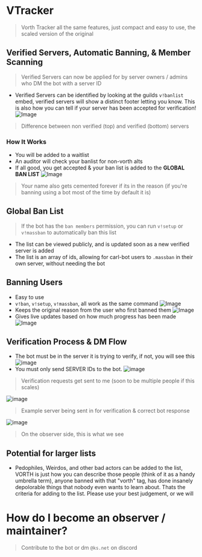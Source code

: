 # VTracker
> Vorth Tracker
> all the same features, just compact and easy to use, the scaled version of the original

## Verified Servers, Automatic Banning, & Member Scanning
> Verified Servers can now be applied for by server owners / admins who DM the bot with a server ID
- Verified Servers can be identified by looking at the guilds `v!banlist` embed, verified servers will show a distinct footer letting you know. This is also how you can tell if your server has been accepted for verification!
![Image](https://github.com/user-attachments/assets/9879c9f5-79be-4613-83c2-9cd1e5445280)
> Difference between non verified (top) and verified (bottom) servers

### How It Works
- You will be added to a waitlist
- An auditor will check your banlist for non-vorth alts
- If all good, you get accepted & your ban list is added to the **GLOBAL BAN LIST**
![Image](https://github.com/user-attachments/assets/0cc686ce-ea9d-473f-83e7-4ee2dea866a5)
> Your name also gets cemented forever if its in the reason (if you're banning using a bot most of the time by default it is)

## Global Ban List
> If the bot has the `ban members` permission, you can run `v!setup` or `v!massban` to automatically ban this list
- The list can be viewed publicly, and is updated soon as a new verified server is added
- The list is an array of ids, allowing for carl-bot users to `.massban` in their own server, without needing the bot

## Banning Users
- Easy to use
- `v!ban`, `v!setup`, `v!massban`, all work as the same command
![Image](https://github.com/user-attachments/assets/0182ad2c-512d-4d2e-948f-2e5e49ba5046)
- Keeps the original reason from the user who first banned them
![Image](https://github.com/user-attachments/assets/cb1ef4d9-166f-4796-897f-e59d890a9743)
- Gives live updates based on how much progress has been made
![Image](https://github.com/user-attachments/assets/54945987-9143-4ff4-948b-4297891a4834)

## Verification Process & DM Flow
- The bot must be in the server it is trying to verify, if not, you will see this
![image](https://github.com/user-attachments/assets/33c21930-69d5-4e7c-b21c-5c632cdf387c)
- You must only send SERVER IDs to the bot.
![image](https://github.com/user-attachments/assets/3486a0d1-73ea-4632-852a-da9037037fa5)
> Verification requests get sent to me (soon to be multiple people if this scales)

![image](https://github.com/user-attachments/assets/7ba39dcb-670b-47fe-9ff5-f4bb18146c19)
> Example server being sent in for verification & correct bot response

![image](https://github.com/user-attachments/assets/9b57f76b-e9f0-488a-8c08-975e05af0f9c)
> On the observer side, this is what we see

## Potential for larger lists
- Pedophiles, Weirdos, and other bad actors can be added to the list, VORTH is just how you can describe those people (think of it as a handy umbrella term), anyone banned with that "vorth" tag, has done insanely depolorable things that nobody even wants to learn about. Thats the criteria for adding to the list. Please use your best judgement, or we will


# How do I become an observer / maintainer?
> Contribute to the bot or dm `@ks.net` on discord
